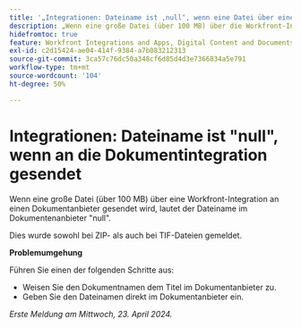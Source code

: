 ```yaml
---
title: '„Integrationen: Dateiname ist ‚null‘, wenn eine Datei über eine Integration an AEM gesendet wird“'
description: „Wenn eine große Datei (über 100 MB) über die Workfront-Integration an Adobe Experience Manager gesendet wird, ist der Dateiname in AEM ‚null‘. '
hidefromtoc: true
feature: Workfront Integrations and Apps, Digital Content and Documents
exl-id: c2d15424-ae04-414f-9384-a7b083212313
source-git-commit: 3ca57c76dc50a348cf6d85d4d3e7366834a5e791
workflow-type: tm+mt
source-wordcount: '104'
ht-degree: 50%

---
```


# Integrationen: Dateiname ist &quot;null&quot;, wenn an die Dokumentintegration gesendet

Wenn eine große Datei (über 100 MB) über eine Workfront-Integration an einen Dokumentanbieter gesendet wird, lautet der Dateiname im Dokumentenanbieter &quot;null&quot;.

Dies wurde sowohl bei ZIP- als auch bei TIF-Dateien gemeldet.

**Problemumgehung**

Führen Sie einen der folgenden Schritte aus:

* Weisen Sie den Dokumentnamen dem Titel im Dokumentanbieter zu.
* Geben Sie den Dateinamen direkt im Dokumentanbieter ein.

_Erste Meldung am Mittwoch, 23. April 2024._

